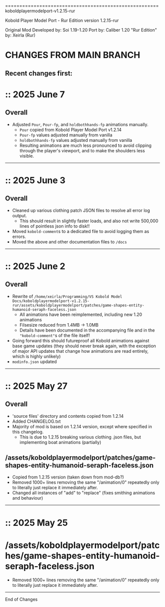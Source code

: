 ======================================================
koboldplayermodelport-v1.2.15-rur

Kobold Player Model Port - Rur Edition
version 1.2.15-rur

Original Mod Developed by: Soi
1.19-1.20 Port by: Caliber
1.20 "Rur Edition" by: Xeirla (Rur)

CHANGES FROM MAIN BRANCH
======================================================

Recent changes first:
----------------------------------
# :: 2025 June 7
## Overall
- Adjusted `Pour`, `Pour-fp`, and `holdbothhands-fp` animations manually. 
    - `Pour` copied from Kobold Player Model Port v1.2.14
    - `Pour-fp` values adjusted manually from vanilla
    - `holdbothhands-fp` values adjusted manually from vanilla
    - Resulting animations are much less pronounced to avoid clipping through the player's viewport, and to make the shoulders less visible.
    
----------------------------------
# :: 2025 June 3
## Overall
- Cleaned up various clothing patch JSON files to resolve all error log output.
    - This should result in slightly faster loads, and also not write 500,000 lines of pointless json info to disk!!
- Moved `kobold-comment`s to a dedicated file to avoid logging them as errors.
- Moved the above and other documentation files to `/docs` 

----------------------------------
# :: 2025 June 2
## Overall
- Rewrite of `/home/xeirla/Programming/VS Kobold Model Docs/koboldplayermodelport-v1.2.15-rur/assets/koboldplayermodelport/patches/game-shapes-entity-humanoid-seraph-faceless.json`
    - All animations have been reimplemented, including new 1.20 animations
    - Filsesize reduced from 1.4MB -> 1.0MB
    - Details have been documented in the accompanying file and in the `"kobold-comment"`s of the file itself!
- Going forward this should futureproof all Kobold animations against base game updates
    (they should never break again, with the exception of major API updates that change how animations are read entirely, which is highly unlikely)
- `modinfo.json` updated

----------------------------------

# :: 2025 May 27
## Overall
- 'source files' directory and contents copied from 1.2.14
- Added CHANGELOG.txt
- Majority of mod is based on 1.2.14 version, except where specified in this changelog.
    - This is due to 1.2.15 breaking various clothing .json files, but implementing boat animations (partially)

## /assets/koboldplayermodelport/patches/game-shapes-entity-humanoid-seraph-faceless.json
- Copied from 1.2.15 version (taken down from mod-db?)
- Removed 1000+ lines removing the same "/animation/0" repeatedly only to literally just replace it immediately after.
- Changed all instances of "add" to "replace" (fixes smithing animations and behaviour)

----------------------------------
# :: 2025 May 25
# /assets/koboldplayermodelport/patches/game-shapes-entity-humanoid-seraph-faceless.json
- Removed 1000+ lines removing the same "/animation/0" repeatedly only to literally just replace it immediately after.


----------------------------------
End of Changes
